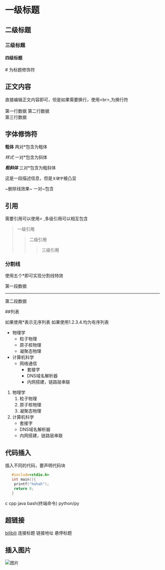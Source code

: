 # 一级标题
## 二级标题
### 三级标题
#### 四级标题
\# 为标题修饰符
## 正文内容
直接编辑正文内容即可，但是如果需要换行，使用\<br\>,为换行符<br><br>
第一行数据
第二行数据<br>
第三行数据
## 字体修饰符

**粗体** 两对\*包含为粗体

*样式* 一对\*包含为斜体

***粗斜体*** 三对\*包含为粗斜体

这是一段描述信息，但是`关键字`被凸显

~删除线效果~ 一对\~包含

## 引用

需要引用可以使用\> ,多级引用可以相互包含

> 一级引用
>> 二级引用
>>> 三级引用

### 分割线

使用五个\*即可实现分割线特效

第一段数据

*****

第二段数据

##列表

如果使用\*表示无序列表 如果使用1.2.3.4.均为有序列表

* 物理学
  * 粒子物理
  * 原子核物理
  * 凝聚态物理
* 计算机科学
  * 网络通信
    * 套接字
    * DNS域名解析器
    * 内网搭建，链路层串联

1. 物理学
   1. 粒子物理
   2. 原子核物理
   3. 凝聚态物理
2. 计算机科学
   * 套接字
   * DNS域名解析器
   * 内网搭建，链路层串联

## 代码插入 

插入不同的代码，要声明代码块

```c
   #include<stdio.h>
   int main(){
	printf("hahah");
	return 0;
   }
```

c cpp java bash(终端命令) python/py

## 超链接

[bilibili](https://www.bilibili.com "点击进入B站")
  连接标题      链接地址              悬停标题

## 插入图片
![图片](http://img.zcool.cn/community/0129c6575784a20000018c1bc9e227.jpg "开心图片") 
